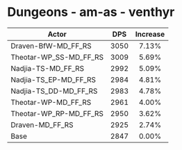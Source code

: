 # Dungeons - am-as - venthyr
| Actor | DPS | Increase |
|---|:---:|:---:|
|Draven-BfW-MD_FF_RS|3050|7.13%|
|Theotar-WP_SS-MD_FF_RS|3009|5.69%|
|Nadjia-TS-MD_FF_RS|2992|5.09%|
|Nadjia-TS_EP-MD_FF_RS|2984|4.81%|
|Nadjia-TS_DD-MD_FF_RS|2983|4.78%|
|Theotar-WP-MD_FF_RS|2961|4.00%|
|Theotar-WP_RP-MD_FF_RS|2950|3.62%|
|Draven-MD_FF_RS|2925|2.74%|
|Base|2847|0.00%|
